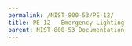 ```yaml
---
permalink: /NIST-800-53/PE-12/
title: PE-12 - Emergency Lighting
parent: NIST-800-53 Documentation
---
```

